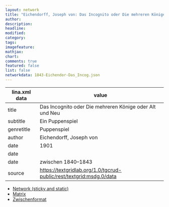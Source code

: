 ```yaml
---
layout: network
title: "Eichendorff, Joseph von: Das Incognito oder Die mehreren Könige oder Alt und Neu (1843)"
author:
description:
headline:
modified:
category:
tags:
imagefeature: 
mathjax: 
chart: 
comments: true
featured: false
list: false
networkdata: 1843-Eichendor-Das_Incog.json
---
```

lina.xml data  | value
------------- | -------------
title|Das Incognito oder Die mehreren Könige oder Alt und Neu
subtitle|Ein Puppenspiel
genretitle|Puppenspiel
author|Eichendorff, Joseph von
date|1901
date|
date|zwischen 1840–1843
source|https://textgridlab.org/1.0/tgcrud-public/rest/textgrid:msdg.0/data


* [Network (sticky and static)](/network335)
* [Matrix](/matrix335)
* [Zwischenformat](/lina335 )

